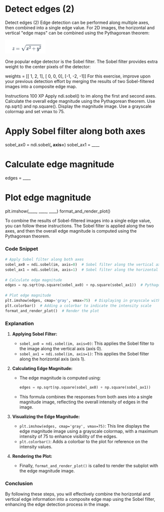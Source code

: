 # Detect edges (2)

Detect edges (2)
Edge detection can be performed along multiple axes, then combined into a single edge value. For 2D images, the horizontal and vertical "edge maps" can be combined using the Pythagorean theorem:

![formula](formula.png)

One popular edge detector is the Sobel filter. The Sobel filter provides extra weight to the center pixels of the detector:

weights = [[ 1,  2,  1], 
           [ 0,  0,  0],
           [-1, -2, -1]]
For this exercise, improve upon your previous detection effort by merging the results of two Sobel-filtered images into a composite edge map.

Instructions
100 XP
Apply ndi.sobel() to im along the first and second axes.
Calculate the overall edge magnitude using the Pythagorean theorem. Use np.sqrt() and np.square().
Display the magnitude image. Use a grayscale colormap and set vmax to 75.

# Apply Sobel filter along both axes
sobel_ax0 = ndi.sobel(____, axis=____)
sobel_ax1 = ____

# Calculate edge magnitude 
edges = ____

# Plot edge magnitude
plt.imshow(____, ____, ____)
format_and_render_plot()

To combine the results of Sobel-filtered images into a single edge value, you can follow these instructions. The Sobel filter is applied along the two axes, and then the overall edge magnitude is computed using the Pythagorean theorem.

### Code Snippet

```python
# Apply Sobel filter along both axes
sobel_ax0 = ndi.sobel(im, axis=0)  # Sobel filter along the vertical axis
sobel_ax1 = ndi.sobel(im, axis=1)  # Sobel filter along the horizontal axis

# Calculate edge magnitude 
edges = np.sqrt(np.square(sobel_ax0) + np.square(sobel_ax1))  # Pythagorean theorem

# Plot edge magnitude
plt.imshow(edges, cmap='gray', vmax=75)  # Displaying in grayscale with a max value of 75
plt.colorbar()  # Adding a colorbar to indicate the intensity scale
format_and_render_plot()  # Render the plot
```

### Explanation

1. **Applying Sobel Filter:**
   - `sobel_ax0 = ndi.sobel(im, axis=0)`: This applies the Sobel filter to the image along the vertical axis (axis 0).
   - `sobel_ax1 = ndi.sobel(im, axis=1)`: This applies the Sobel filter along the horizontal axis (axis 1).

2. **Calculating Edge Magnitude:**
   - The edge magnitude is computed using:
     ```python
     edges = np.sqrt(np.square(sobel_ax0) + np.square(sobel_ax1))
     ```
   - This formula combines the responses from both axes into a single magnitude image, reflecting the overall intensity of edges in the image.

3. **Visualizing the Edge Magnitude:**
   - `plt.imshow(edges, cmap='gray', vmax=75)`: This line displays the edge magnitude image using a grayscale colormap, with a maximum intensity of 75 to enhance visibility of the edges.
   - `plt.colorbar()`: Adds a colorbar to the plot for reference on the intensity values.

4. **Rendering the Plot:**
   - Finally, `format_and_render_plot()` is called to render the subplot with the edge magnitude image.

### Conclusion
By following these steps, you will effectively combine the horizontal and vertical edge information into a composite edge map using the Sobel filter, enhancing the edge detection process in the image.